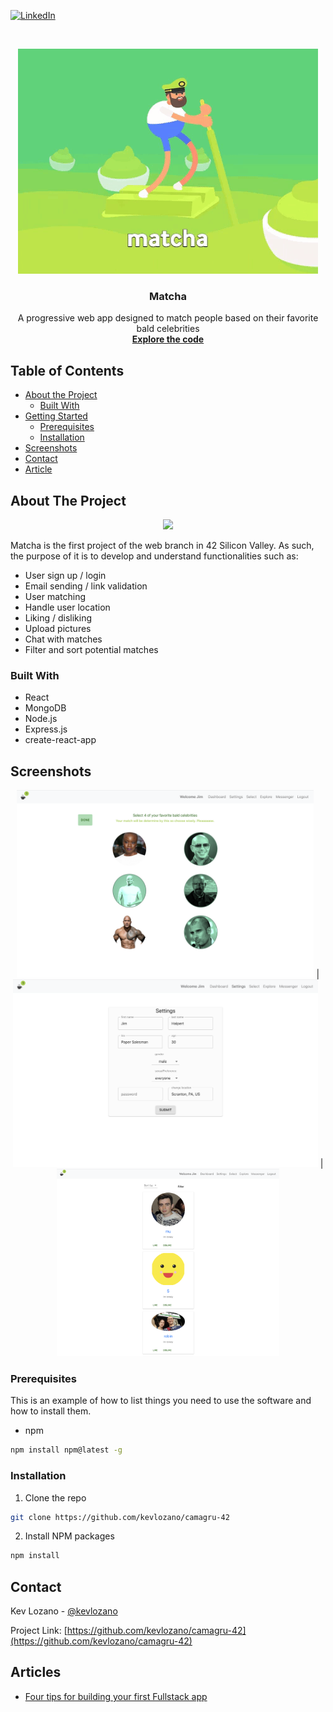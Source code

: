 [![LinkedIn][linkedin-shield]][linkedin-url]



<!-- PROJECT LOGO -->
<br />
<p align="center">
  <img src="./images/giphy.gif">
  <h3 align="center">Matcha</h3>
  
  <p align="center">
    A progressive web app designed to match people based on their favorite bald celebrities
    <br />
    <a href="https://github.com/kevlozano/camagru-42"><strong>Explore the code</strong></a>
    <br />
  </p>
</p>



<!-- TABLE OF CONTENTS -->
## Table of Contents

* [About the Project](#about-the-project)
  * [Built With](#built-with)
* [Getting Started](#getting-started)
  * [Prerequisites](#prerequisites)
  * [Installation](#installation)
* [Screenshots](#screenshots)
* [Contact](#contact)
* [Article](#articles)



<!-- ABOUT THE PROJECT -->
## About The Project
<p align="center">
  <img src="./images/screenshot.png" height=300px width=auto>
</p>
Matcha is the first project of the web branch in 42 Silicon Valley. As such, the purpose of it is to develop and understand functionalities such as: 

* User sign up / login
* Email sending / link validation
* User matching
* Handle user location
* Liking / disliking
* Upload pictures
* Chat with matches
* Filter and sort potential matches



### Built With

* React
* MongoDB
* Node.js
* Express.js
* create-react-app



<!-- GETTING STARTED -->
## Screenshots

<p align="center">
  <img src="./images/screenshot3.png" height=300px width=auto> |
  <img src="./images/screenshot2.png" height=300px width=auto> |
  <img src="./images/screenshot4.png" height=300px width=auto>
</p>

### Prerequisites

This is an example of how to list things you need to use the software and how to install them.
* npm
```sh
npm install npm@latest -g
```

### Installation
 
1. Clone the repo
```sh
git clone https://github.com/kevlozano/camagru-42
```
2. Install NPM packages
```sh
npm install
```

<!-- CONTACT -->
## Contact

Kev Lozano - [@kevlozano](https://twitter.com/kevlozano)

Project Link: [https://github.com/kevlozano/camagru-42](https://github.com/kevlozano/camagru-42)



<!-- ACKNOWLEDGEMENTS -->
## Articles

* [Four tips for building your first Fullstack app](https://dev.to/kevlozano/four-tips-for-building-your-first-fullstack-app-from-a-beginner-s-perspective-53e7)


<!-- MARKDOWN LINKS & IMAGES -->
<!-- https://www.markdownguide.org/basic-syntax/#reference-style-links -->
[linkedin-shield]: https://img.shields.io/badge/-LinkedIn-black.svg?style=flat-square&logo=linkedin&colorB=555
[linkedin-url]: https://linkedin.com/in/kevinlozanolopez
[product-screenshot]: images/screenshot.png